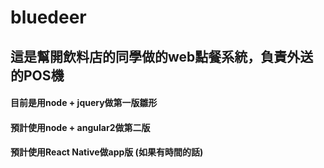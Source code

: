 # bluedeer

## 這是幫開飲料店的同學做的web點餐系統，負責外送的POS機

#### 目前是用node + jquery做第一版雛形
#### 預計使用node + angular2做第二版
#### 預計使用React Native做app版 (如果有時間的話) 
